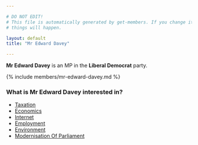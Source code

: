 ```yaml
---

# DO NOT EDIT!
# This file is automatically generated by get-members. If you change it, bad
# things will happen.

layout: default
title: "Mr Edward Davey"

---
```


**Mr Edward Davey** is an MP in the **Liberal Democrat** party.

{% include members/mr-edward-davey.md %}

### What is Mr Edward Davey interested in?


* [Taxation](/interests/taxation.html)
* [Economics](/interests/economics.html)
* [Internet](/interests/internet.html)
* [Employment](/interests/employment.html)
* [Environment](/interests/environment.html)
* [Modernisation Of Parliament](/interests/modernisation-of-parliament.html)
